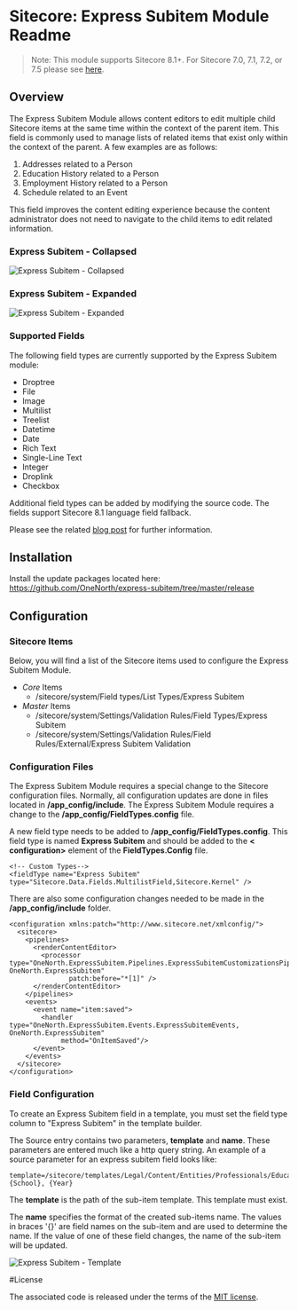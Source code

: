 
# Sitecore: Express Subitem Module Readme

> Note: This module supports Sitecore 8.1+. For Sitecore 7.0, 7.1, 7.2, or 7.5 please see [here](https://github.com/onenorth/express-subitem/tree/sitecore-7.0).

## Overview

The Express Subitem Module allows content editors to edit multiple child Sitecore items at the same time within the context of the parent item. This field is commonly used to manage lists of related items that exist only within the context of the parent.  A few examples are as follows:

 1. Addresses related to a Person
 2. Education History related to a Person
 3. Employment History related to a Person
 3. Schedule related to an Event

This field improves the content editing experience because the content administrator does not need to navigate to the child items to edit related information.

### Express Subitem - Collapsed
![Express Subitem - Collapsed](https://raw.github.com/onenorth/express-subitem/master/img/ExpressSubitemCollapsed.jpg)

### Express Subitem - Expanded
![Express Subitem - Expanded](https://raw.github.com/onenorth/express-subitem/master/img/ExpressSubitemExpanded.jpg)

### Supported Fields

The following field types are currently supported by the Express Subitem module:

 - Droptree
 - File
 - Image
 - Multilist
 - Treelist
 - Datetime
 - Date
 - Rich Text
 - Single-Line Text
 - Integer
 - Droplink
 - Checkbox

Additional field types can be added by modifying the source code.  The fields support Sitecore 8.1 language field fallback.

Please see the related [blog post](http://www.onenorth.com/blog/post/sitecore-express-subitem-module) for further information.

## Installation

Install the update packages located here: https://github.com/OneNorth/express-subitem/tree/master/release

## Configuration

### Sitecore Items

Below, you will find a list of the Sitecore items used to configure the Express Subitem Module.

 - *Core* Items
	 - /sitecore/system/Field types/List Types/Express Subitem
 - *Master* Items
	 - /sitecore/system/Settings/Validation Rules/Field Types/Express Subitem
	 - /sitecore/system/Settings/Validation Rules/Field Rules/External/Express Subitem Validation

### Configuration Files

The Express Subitem Module requires a special change to the Sitecore configuration files. Normally, all configuration updates are done in files located in **/app_config/include**. The Express Subitem Module requires a change to the **/app_config/FieldTypes.config** file.

A new field type needs to be added to **/app_config/FieldTypes.config**. This field type is named **Express Subitem** and should be added to the **< configuration>** element of the **FieldTypes.Config** file.

    <!-- Custom Types-->
    <fieldType name="Express Subitem" type="Sitecore.Data.Fields.MultilistField,Sitecore.Kernel" />

There are also some configuration changes needed to be made in the **/app_config/include** folder.

    <configuration xmlns:patch="http://www.sitecore.net/xmlconfig/">
      <sitecore>
        <pipelines>
          <renderContentEditor>
            <processor type="OneNorth.ExpressSubitem.Pipelines.ExpressSubitemCustomizationsPipeline, OneNorth.ExpressSubitem"
                   patch:before="*[1]" />
          </renderContentEditor>
        </pipelines>
        <events>
          <event name="item:saved">
            <handler type="OneNorth.ExpressSubitem.Events.ExpressSubitemEvents, OneNorth.ExpressSubitem" 
                 method="OnItemSaved"/>
          </event>
        </events>
      </sitecore>
    </configuration>

### Field Configuration

To create an Express Subitem field in a template, you must set the field type column to "Express Subitem" in the template builder. 

The Source entry contains two parameters, **template** and **name**. These parameters are entered much like a http query string. An example of a source parameter for an express subitem field looks like:

    template=/sitecore/templates/Legal/Content/Entities/Professionals/Education&name={School}, {Year}

The **template** is the path of the sub-item template. This template must exist.

The **name** specifies the format of the created sub-items name. The values in braces '{}' are field names on the sub-item and are used to determine the name. If the value of one of these field changes, the name of the sub-item will be updated.

![Express Subitem - Template](https://raw.github.com/onenorth/express-subitem/master/img/ExpressSubitemTemplate.jpg)

#License

The associated code is released under the terms of the [MIT license](http://onenorth.mit-license.org).


